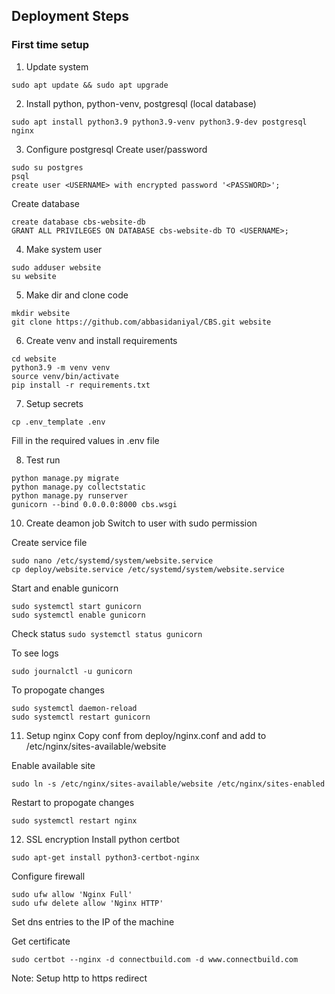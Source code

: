 ## Deployment Steps

### First time setup

1. Update system
```
sudo apt update && sudo apt upgrade
```

2. Install python, python-venv, postgresql (local database)
```
sudo apt install python3.9 python3.9-venv python3.9-dev postgresql nginx
```

3. Configure postgresql
Create user/password
```
sudo su postgres
psql
create user <USERNAME> with encrypted password '<PASSWORD>';
```

Create database
```
create database cbs-website-db
GRANT ALL PRIVILEGES ON DATABASE cbs-website-db TO <USERNAME>;
```

4. Make system user
```
sudo adduser website
su website
```

5. Make dir and clone code
```
mkdir website
git clone https://github.com/abbasidaniyal/CBS.git website
```

6. Create venv and install requirements
```
cd website
python3.9 -m venv venv
source venv/bin/activate
pip install -r requirements.txt
```

7. Setup secrets
```
cp .env_template .env
```

Fill in the required values in .env file


8. Test run
```
python manage.py migrate
python manage.py collectstatic
python manage.py runserver
gunicorn --bind 0.0.0.0:8000 cbs.wsgi
```


10. Create deamon job
Switch to user with sudo permission

Create service file
```
sudo nano /etc/systemd/system/website.service
cp deploy/website.service /etc/systemd/system/website.service

```
Start and enable gunicorn
```
sudo systemctl start gunicorn
sudo systemctl enable gunicorn
```

Check status
```sudo systemctl status gunicorn```

To see logs
```
sudo journalctl -u gunicorn
```

To propogate changes
```
sudo systemctl daemon-reload
sudo systemctl restart gunicorn
```

11. Setup nginx
Copy conf from deploy/nginx.conf and add to /etc/nginx/sites-available/website

Enable available site
```
sudo ln -s /etc/nginx/sites-available/website /etc/nginx/sites-enabled
```

Restart to propogate changes
```
sudo systemctl restart nginx
```

12. SSL encryption
Install python certbot
```
sudo apt-get install python3-certbot-nginx
```

Configure firewall
```
sudo ufw allow 'Nginx Full'
sudo ufw delete allow 'Nginx HTTP'
```

Set dns entries to the IP of the machine

Get certificate

```
sudo certbot --nginx -d connectbuild.com -d www.connectbuild.com
```
Note: Setup http to https redirect
